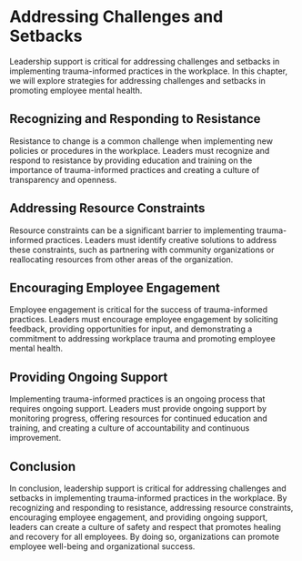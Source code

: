 # Addressing Challenges and Setbacks

Leadership support is critical for addressing challenges and setbacks in implementing trauma-informed practices in the workplace. In this chapter, we will explore strategies for addressing challenges and setbacks in promoting employee mental health.

Recognizing and Responding to Resistance
----------------------------------------

Resistance to change is a common challenge when implementing new policies or procedures in the workplace. Leaders must recognize and respond to resistance by providing education and training on the importance of trauma-informed practices and creating a culture of transparency and openness.

Addressing Resource Constraints
-------------------------------

Resource constraints can be a significant barrier to implementing trauma-informed practices. Leaders must identify creative solutions to address these constraints, such as partnering with community organizations or reallocating resources from other areas of the organization.

Encouraging Employee Engagement
-------------------------------

Employee engagement is critical for the success of trauma-informed practices. Leaders must encourage employee engagement by soliciting feedback, providing opportunities for input, and demonstrating a commitment to addressing workplace trauma and promoting employee mental health.

Providing Ongoing Support
-------------------------

Implementing trauma-informed practices is an ongoing process that requires ongoing support. Leaders must provide ongoing support by monitoring progress, offering resources for continued education and training, and creating a culture of accountability and continuous improvement.

Conclusion
----------

In conclusion, leadership support is critical for addressing challenges and setbacks in implementing trauma-informed practices in the workplace. By recognizing and responding to resistance, addressing resource constraints, encouraging employee engagement, and providing ongoing support, leaders can create a culture of safety and respect that promotes healing and recovery for all employees. By doing so, organizations can promote employee well-being and organizational success.


